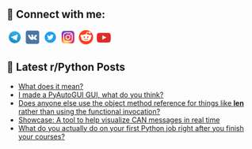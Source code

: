## 🔎 Connect with me:
[<img src="https://github.com/bullbesh/bullbesh/blob/main/images/Telegram.png" width="32" height="32" />](https://t.me/bullbesh)
[<img src="https://github.com/bullbesh/bullbesh/blob/main/images/VK.png" width="32" height="32" />](https://vk.com/bullbesh)
[<img src="https://github.com/bullbesh/bullbesh/blob/main/images/Twitter.png" width="32" height="32" />](https://twitter.com/bullbesh1)
[<img src="https://github.com/bullbesh/bullbesh/blob/main/images/Instagram.png" width="32" height="32" />](https://www.instagram.com/bullbesh)
[<img src="https://github.com/bullbesh/bullbesh/blob/main/images/Reddit.png" width="32" height="32" />](https://www.reddit.com/user/bullbesh)
[<img src="https://github.com/bullbesh/bullbesh/blob/main/images/YouTube.png" width="32" height="32" />](https://www.youtube.com/channel/UCtfjRs6uzgq5mfm8S06WTcg)

## 📕 Latest r/Python Posts
<!-- BLOG-POST-LIST:START -->
- [What does it mean?](https://www.reddit.com/r/Python/comments/12ufurp/what_does_it_mean/)
- [I made a PyAutoGUI GUI, what do you think?](https://www.reddit.com/r/Python/comments/12uenpr/i_made_a_pyautogui_gui_what_do_you_think/)
- [Does anyone else use the object method reference for things like __len__ rather than using the functional invocation?](https://www.reddit.com/r/Python/comments/12ue0qi/does_anyone_else_use_the_object_method_reference/)
- [Showcase: A tool to help visualize CAN messages in real time](https://www.reddit.com/r/Python/comments/12uc262/showcase_a_tool_to_help_visualize_can_messages_in/)
- [What do you actually do on your first Python job right after you finish your courses?](https://www.reddit.com/r/Python/comments/12ubvnb/what_do_you_actually_do_on_your_first_python_job/)
<!-- BLOG-POST-LIST:END -->
